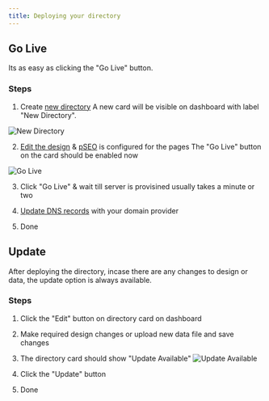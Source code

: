 ```yaml
---
title: Deploying your directory
---
```


## Go Live

Its as easy as clicking the "Go Live" button.

### Steps

1. Create [new directory](/docs/new-directory)
  A new card will be visible on dashboard with label "New Directory".

  ![New Directory](/assets/go-live-and-update/directory-card-1.png)

2. [Edit the design](/docs/studio) & [pSEO](/docs/page-seo) is configured for the pages
  The "Go Live" button on the card should be enabled now

  ![Go Live](/assets/go-live-and-update/directory-card-2.png)

3. Click "Go Live" & wait till server is provisined usually takes a minute or two

4. [Update DNS records](/docs/update-dns) with your domain provider

5. Done


## Update

After deploying the directory, incase there are any changes to design or data, the update option is always available.

### Steps

1. Click the "Edit" button on directory card on dashboard

2. Make required design changes or upload new data file and save changes

3. The directory card should show "Update Available"
  ![Update Available](/assets/go-live-and-update/directory-card-3.png)

4. Click the "Update" button

5. Done
